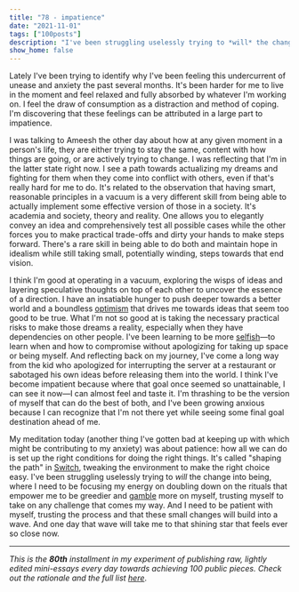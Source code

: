 ```yaml
---
title: "78 - impatience"
date: "2021-11-01"
tags: ["100posts"]
description: "I've been struggling uselessly trying to *will* the change into being, where I need to be focusing my energy on doubling down on the rituals that empower me"
show_home: false
---
```


Lately I've been trying to identify why I've been feeling this undercurrent of unease and anxiety the past several months. It's been harder for me to live in the moment and feel relaxed and fully absorbed by whatever I'm working on. I feel the draw of consumption as a distraction and method of coping. I'm discovering that these feelings can be attributed in a large part to impatience.

I was talking to Ameesh the other day about how at any given moment in a person's life, they are either trying to stay the same, content with how things are going, or are actively trying to change. I was reflecting that I'm in the latter state right now. I see a path towards actualizing my dreams and fighting for them when they come into conflict with others, even if that's really hard for me to do. It's related to the observation that having smart, reasonable principles in a vacuum is a very different skill from being able to actually implement some effective version of those in a society. It's academia and society, theory and reality. One allows you to elegantly convey an idea and comprehensively test all possible cases while the other forces you to make practical trade-offs and dirty your hands to make steps forward. There's a rare skill in being able to do both and maintain hope in idealism while still taking small, potentially winding, steps towards that end vision.

I think I'm good at operating in a vacuum, exploring the wisps of ideas and layering speculative thoughts on top of each other to uncover the essence of a direction. I have an insatiable hunger to push deeper towards a better world and a boundless [optimism](/posts/take-back-the-future-response/) that drives me towards ideas that seem too good to be true. What I'm not so good at is taking the necessary practical risks to make those dreams a reality, especially when they have dependencies on other people. I've been learning to be more [selfish](/experiments/100posts/taking-what-you-want)—to learn when and how to compromise without apologizing for taking up space or being myself. And reflecting back on my journey, I've come a long way from the kid who apologized for interrupting the server at a restaurant or sabotaged his own ideas before releasing them into the world. I think I've become impatient because where that goal once seemed so unattainable, I can see it now—I can almost feel and taste it. I'm thrashing to be the version of myself that can do the best of both, and I've been growing anxious because I can recognize that I'm not there yet while seeing some final goal destination ahead of me.

My meditation today (another thing I've gotten bad at keeping up with which might be contributing to my anxiety) was about patience: how all we can do is set up the right conditions for doing the right things. It's called "shaping the path" in [Switch](https://www.goodreads.com/book/show/6570502-switch), tweaking the environment to make the right choice easy. I've been struggling uselessly trying to *will* the change into being, where I need to be focusing my energy on doubling down on the rituals that empower me to be greedier and [gamble](/posts/gambling) more on myself, trusting myself to take on any challenge that comes my way. And I need to be patient with myself, trusting the process and that these small changes will build into a wave. And one day that wave will take me to that shining star that feels ever so close now.

---
*This is the **80th** installment in my experiment of publishing raw, lightly edited mini-essays every day towards achieving 100 public pieces. Check out the rationale and the full list [here](/experiments/100posts/)*.
